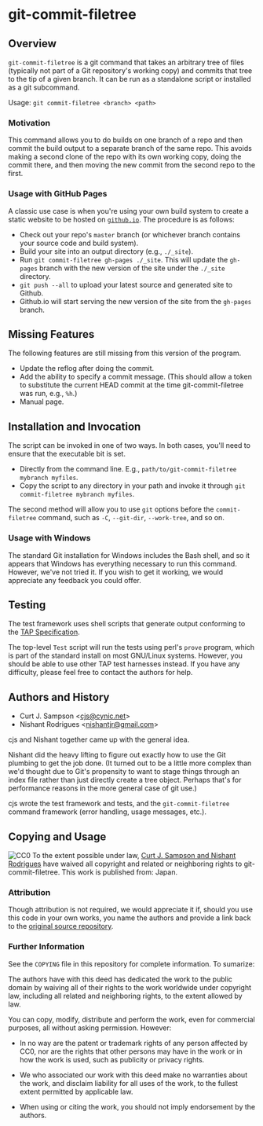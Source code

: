 git-commit-filetree
===================

Overview
--------

`git-commit-filetree` is a git command that takes an arbitrary tree
of files (typically not part of a Git repository's working copy) and
commits that tree to the tip of a given branch. It can be run as a
standalone script or installed as a git subcommand.

Usage: `git commit-filetree <branch> <path>`

### Motivation

This command allows you to do builds on one branch of a repo and then
commit the build output to a separate branch of the same repo. This
avoids making a second clone of the repo with its own working copy,
doing the commit there, and then moving the new commit from the second
repo to the first.

### Usage with GitHub Pages

A classic use case is when you're using your own build system to
create a static website to be hosted on [`github.io`]. The procedure
is as follows:

* Check out your repo's `master` branch (or whichever branch contains your
  source code and build system).
* Build your site into an output directory (e.g., `./_site`).
* Run `git commit-filetree gh-pages ./_site`. This will update the `gh-pages`
  branch with the new version of the site under the `./_site` directory.
* `git push --all` to upload your latest source and generated site to Github.
* Github.io will start serving the new version of the site from the
  `gh-pages` branch.


Missing Features
----------------

The following features are still missing from this version of the
program.

* Update the reflog after doing the commit.
* Add the ability to specify a commit message.
  (This should allow a token to substitute the current HEAD commit at
  the time git-commit-filetree was run, e.g., `%h`.)
* Manual page.


Installation and Invocation
---------------------------

The script can be invoked in one of two ways. In both cases,
you'll need to ensure that the executable bit is set.

* Directly from the command line. E.g.,
  `path/to/git-commit-filetree mybranch myfiles`.
* Copy the script to any directory in your path and invoke it through
  `git commit-filetree mybranch myfiles`.

The second method will allow you to use `git` options before the
`commit-filetree` command, such as `-C`, `--git-dir`, `--work-tree`,
and so on.

### Usage with Windows

The standard Git installation for Windows includes the Bash shell, and
so it appears that Windows has everything necessary to run this command.
However, we've not tried it. If you wish to get it working, we would
appreciate any feedback you could offer.


Testing
-------

The test framework uses shell scripts that generate output conforming to
the [TAP Specification](https://testanything.org/tap-specification.html).

The top-level `Test` script will run the tests using perl's `prove`
program, which is part of the standard install on most GNU/Linux
systems. However, you should be able to use other TAP test harnesses
instead. If you have any difficulty, please feel free to contact the
authors for help.


Authors and History
-------------------

* Curt J. Sampson <<cjs@cynic.net>>
* Nishant Rodrigues <<nishantjr@gmail.com>>

cjs and Nishant together came up with the general idea.

Nishant did the heavy lifting to figure out exactly how to use the
Git plumbing to get the job done. (It turned out to be a little more
complex than we'd thought due to Git's propensity to want to stage
things through an index file rather than just directly create a tree
object. Perhaps that's for performance reasons in the more general case
of git use.)

cjs wrote the test framework and tests, and the `git-commit-filetree`
command framework (error handling, usage messages, etc.).


Copying and Usage
-----------------

![CC0](http://i.creativecommons.org/p/zero/1.0/88x31.png)
To the extent possible under law,
<a rel="dct:publisher"
    href="https://github.com/cjs-cynic-net/git-commit-filetree">
    <span property="dct:title">Curt J. Sampson and Nishant Rodrigues</span></a>
have waived all copyright and related or neighboring rights to
<span property="dct:title">git-commit-filetree</span>.
This work is published from:
<span property="vcard:Country" datatype="dct:ISO3166"
content="JP" about="https://github.com/cjs-cynic-net/git-commit-filetree">
Japan</span>.

### Attribution

Though attribution is not required, we would appreciate it
if, should you use this code in your own works, you name
the authors and provide a link back to the [original source
repository](https://github.com/cynic-net/git-commit-filetree).

### Further Information

See the `COPYING` file in this repository for complete information. To
sumarize:

The authors have with this deed has dedicated the work to the public
domain by waiving all of their rights to the work worldwide under
copyright law, including all related and neighboring rights, to the
extent allowed by law.

You can copy, modify, distribute and perform the work, even for
commercial purposes, all without asking permission. However:

* In no way are the patent or trademark rights of any person affected by
  CC0, nor are the rights that other persons may have in the work or in
  how the work is used, such as publicity or privacy rights.

* We who associated our work with this deed make no warranties about
  the work, and disclaim liability for all uses of the work, to the
  fullest extent permitted by applicable law.

* When using or citing the work, you should not imply endorsement by the
  authors.



<!-------------------------------------------------------------------->
[`github.io`]: https://help.github.com/categories/github-pages-basics/
